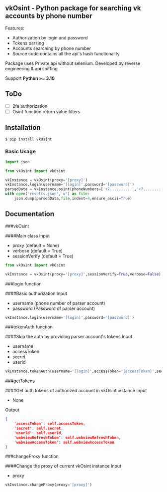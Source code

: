 ###


## vkOsint - Python package for searching vk accounts by phone number

Features:
* Authorization by login and password
* Tokens parsing
* Accounts searching by phone number
* Source code contains all the api's hash functionality

Package uses Private api without selenium.
Developed by reverse engineering & api sniffing

Support **Python >= 3.10**

## ToDo
- [ ] 2fa authorization
- [ ] Osint function return value filters
## Installation
```console
$ pip install vkOsint
```
### Basic Usage

``` python
import json

from vkOsint import vkOsint

vkInstance = vkOsint(proxy='[proxy]')
vkInstance.login(username='[login]',password='[password]')
parsedData = vkInstance.osint(phoneNumbers=['+7..........','+7..........'])
with open('results.json','w') as file:
    json.dump(parsedData,file,indent=4,ensure_ascii=True)
```
## Documentation

###vkOsint

####Main class
Input
* proxy (default = None)
* verbose (default = True)
* sessionVerify (default = True)
``` python
from vkOsint import vkOsint

vkInstance = vkOsint(proxy='[proxy]',sessionVerify=True,verbose=False)
```
###login function

####Basic authorization
Input
* username (phone number of parser account)
* password (Password of parser account)
``` python
vkInstance.login(username='[login]',password='[password]')
```
###tokenAuth function 

####Skip the auth by providing parser account's tokens
Input
* username
* accessToken
* secret
* userId
``` python
vkInstance.tokenAuth(username='[login]',accessToken='[accessToken]',secret='[secret]',userId='[userId]')
```
###getTokens

####Get auth tokens of authorized account in vkOsint instance
Input
* None

Output
```json
{
    'accessToken': self.accessToken,
    'secret': self.secret,
    'userId': self.userId,
    'webviewRefreshToken': self.webviewRefreshToken,
    'webviewAccessToken': self.webviewAccessToken
}
```
###changeProxy function 

####Change the proxy of current vkOsint instance
Input
* proxy
``` python
vkInstance.changeProxy(proxy='[proxy]')
```



